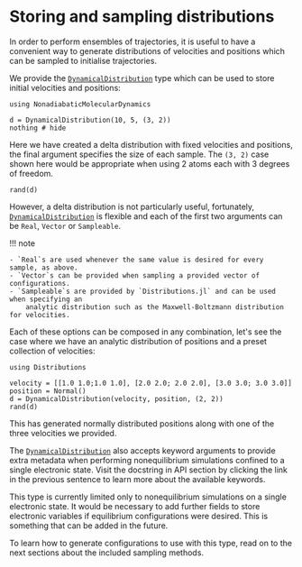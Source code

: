 # Storing and sampling distributions

In order to perform ensembles of trajectories, it is useful to have a convenient way
to generate distributions of velocities and positions which can be sampled to
initialise trajectories.

We provide the [`DynamicalDistribution`](@ref)
type which can be used to store initial velocities and positions:
```@setup distribution
using NonadiabaticMolecularDynamics
```
```@example distribution
d = DynamicalDistribution(10, 5, (3, 2))
nothing # hide
``` 
Here we have created a delta distribution with fixed velocities and positions,
the final argument specifies the size of each sample.
The `(3, 2)` case shown here would be appropriate when using 2 atoms each with 3 degrees of freedom.
```@repl distribution
rand(d)
```

However, a delta distribution is not particularly useful, fortunately,
[`DynamicalDistribution`](@ref)
is flexible and each of the first two arguments can be `Real`, `Vector` or `Sampleable`.

!!! note

    - `Real`s are used whenever the same value is desired for every sample, as above.
    - `Vector`s can be provided when sampling a provided vector of configurations.
    - `Sampleable`s are provided by `Distributions.jl` and can be used when specifying an
        analytic distribution such as the Maxwell-Boltzmann distribution for velocities.

Each of these options can be composed in any combination, let's see the case where we have
an analytic distribution of positions and a preset collection of velocities:
```@example distribution
using Distributions

velocity = [[1.0 1.0;1.0 1.0], [2.0 2.0; 2.0 2.0], [3.0 3.0; 3.0 3.0]] 
position = Normal()
d = DynamicalDistribution(velocity, position, (2, 2))
rand(d)
``` 
This has generated normally distributed positions along with one of the three velocities
we provided.

The [`DynamicalDistribution`](@ref) also accepts
keyword arguments to provide extra metadata when performing nonequilibrium simulations
confined to a single electronic state.
Visit the docstring in API section by clicking the link in the previous sentence to learn
more about the available keywords.

This type is currently limited only to nonequilibrium simulations on a single electronic state.
It would be necessary to add further fields to store electronic variables if equilibrium
configurations were desired. This is something that can be added in the future.

To learn how to generate configurations to use with this type, read on to the next sections
about the included sampling methods.
